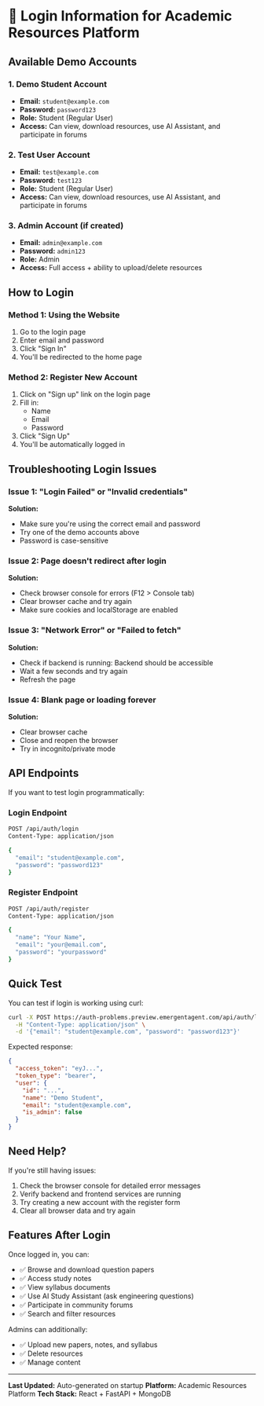 # 🔐 Login Information for Academic Resources Platform

## Available Demo Accounts

### 1. Demo Student Account
- **Email:** `student@example.com`
- **Password:** `password123`
- **Role:** Student (Regular User)
- **Access:** Can view, download resources, use AI Assistant, and participate in forums

### 2. Test User Account
- **Email:** `test@example.com`  
- **Password:** `test123`
- **Role:** Student (Regular User)
- **Access:** Can view, download resources, use AI Assistant, and participate in forums

### 3. Admin Account (if created)
- **Email:** `admin@example.com`
- **Password:** `admin123`
- **Role:** Admin
- **Access:** Full access + ability to upload/delete resources

## How to Login

### Method 1: Using the Website
1. Go to the login page
2. Enter email and password
3. Click "Sign In"
4. You'll be redirected to the home page

### Method 2: Register New Account
1. Click on "Sign up" link on the login page
2. Fill in:
   - Name
   - Email
   - Password
3. Click "Sign Up"
4. You'll be automatically logged in

## Troubleshooting Login Issues

### Issue 1: "Login Failed" or "Invalid credentials"
**Solution:**
- Make sure you're using the correct email and password
- Try one of the demo accounts above
- Password is case-sensitive

### Issue 2: Page doesn't redirect after login
**Solution:**
- Check browser console for errors (F12 > Console tab)
- Clear browser cache and try again
- Make sure cookies and localStorage are enabled

### Issue 3: "Network Error" or "Failed to fetch"
**Solution:**
- Check if backend is running: Backend should be accessible
- Wait a few seconds and try again
- Refresh the page

### Issue 4: Blank page or loading forever
**Solution:**
- Clear browser cache
- Close and reopen the browser
- Try in incognito/private mode

## API Endpoints

If you want to test login programmatically:

### Login Endpoint
```bash
POST /api/auth/login
Content-Type: application/json

{
  "email": "student@example.com",
  "password": "password123"
}
```

### Register Endpoint
```bash
POST /api/auth/register
Content-Type: application/json

{
  "name": "Your Name",
  "email": "your@email.com",
  "password": "yourpassword"
}
```

## Quick Test

You can test if login is working using curl:

```bash
curl -X POST https://auth-problems.preview.emergentagent.com/api/auth/login \
  -H "Content-Type: application/json" \
  -d '{"email": "student@example.com", "password": "password123"}'
```

Expected response:
```json
{
  "access_token": "eyJ...",
  "token_type": "bearer",
  "user": {
    "id": "...",
    "name": "Demo Student",
    "email": "student@example.com",
    "is_admin": false
  }
}
```

## Need Help?

If you're still having issues:
1. Check the browser console for detailed error messages
2. Verify backend and frontend services are running
3. Try creating a new account with the register form
4. Clear all browser data and try again

## Features After Login

Once logged in, you can:
- ✅ Browse and download question papers
- ✅ Access study notes
- ✅ View syllabus documents
- ✅ Use AI Study Assistant (ask engineering questions)
- ✅ Participate in community forums
- ✅ Search and filter resources

Admins can additionally:
- ✅ Upload new papers, notes, and syllabus
- ✅ Delete resources
- ✅ Manage content

---

**Last Updated:** Auto-generated on startup
**Platform:** Academic Resources Platform
**Tech Stack:** React + FastAPI + MongoDB
